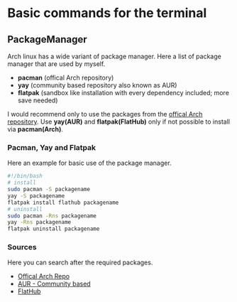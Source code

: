 # Basic commands for the terminal
## PackageManager
Arch linux has a wide variant of package manager. Here a list of package manager that are used by myself.
* **pacman** (offical Arch repository)
* **yay** (community based repository also known as AUR)
* **flatpak** (sandbox like installation with every dependency included; more save needed)

I would recommend only to use the packages from the [offical Arch repository](https://archlinux.org/packages/). Use **yay(AUR)** and **flatpak(FlatHub)** only if not possible to install via **pacman(Arch)**.

### Pacman, Yay and Flatpak
Here an example for basic use of the package manager.
```bash
#!/bin/bash
# install
sudo pacman -S packagename
yay -S packagename
flatpak install flathub packagename
# uninstall
sudo pacman -Rns packagename
yay -Rns packagename
flatpak uninstall packagename
```

### Sources
Here you can search after the required packages.
* [Offical Arch Repo](https://archlinux.org/packages/)
* [AUR - Community based](https://aur.archlinux.org/)
* [FlatHub](https://flathub.org/)
